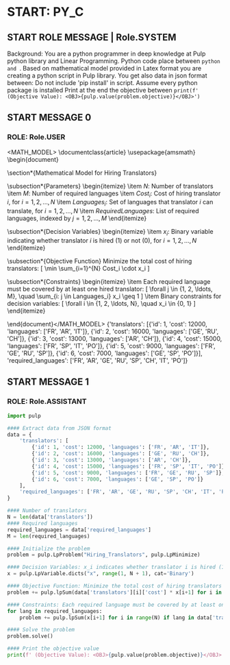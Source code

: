 # START: PY_C 
## START ROLE MESSAGE | Role.SYSTEM 
Background: You are a python programmer in deep knowledge at Pulp python library and Linear Programming. Python code place between ```python and ```. Based on mathematical model provided in Latex format you are creating a python script in Pulp library. You get also data in json format between: <DATA></DATA> Do not include 'pip install' in script. Assume every python package is installed Print at the end the objective between <OBJ></OBJ> `print(f' (Objective Value): <OBJ>{pulp.value(problem.objective)}</OBJ>')` 
## START MESSAGE 0 
### ROLE: Role.USER
<MATH_MODEL>
\documentclass{article}
\usepackage{amsmath}
\begin{document}

\section*{Mathematical Model for Hiring Translators}

\subsection*{Parameters}
\begin{itemize}
    \item $N$: Number of translators
    \item $M$: Number of required languages
    \item $Cost_i$: Cost of hiring translator $i$, for $i = 1, 2, \ldots, N$
    \item $Languages_i$: Set of languages that translator $i$ can translate, for $i = 1, 2, \ldots, N$
    \item $RequiredLanguages$: List of required languages, indexed by $j = 1, 2, \ldots, M$
\end{itemize}

\subsection*{Decision Variables}
\begin{itemize}
    \item $x_i$: Binary variable indicating whether translator $i$ is hired (1) or not (0), for $i = 1, 2, \ldots, N$
\end{itemize}

\subsection*{Objective Function}
Minimize the total cost of hiring translators:
\[
\min \sum_{i=1}^{N} Cost_i \cdot x_i
\]

\subsection*{Constraints}
\begin{itemize}
    \item Each required language must be covered by at least one hired translator:
    \[
    \forall j \in \{1, 2, \ldots, M\}, \quad \sum_{i: j \in Languages_i} x_i \geq 1
    \]
    \item Binary constraints for decision variables:
    \[
    \forall i \in \{1, 2, \ldots, N\}, \quad x_i \in \{0, 1\}
    \]
\end{itemize}

\end{document}</MATH_MODEL>
<DATA>
{'translators': [{'id': 1, 'cost': 12000, 'languages': ['FR', 'AR', 'IT']}, {'id': 2, 'cost': 16000, 'languages': ['GE', 'RU', 'CH']}, {'id': 3, 'cost': 13000, 'languages': ['AR', 'CH']}, {'id': 4, 'cost': 15000, 'languages': ['FR', 'SP', 'IT', 'PO']}, {'id': 5, 'cost': 9000, 'languages': ['FR', 'GE', 'RU', 'SP']}, {'id': 6, 'cost': 7000, 'languages': ['GE', 'SP', 'PO']}], 'required_languages': ['FR', 'AR', 'GE', 'RU', 'SP', 'CH', 'IT', 'PO']}</DATA>


## START MESSAGE 1 
### ROLE: Role.ASSISTANT
```python
import pulp

#### Extract data from JSON format
data = {
    'translators': [
        {'id': 1, 'cost': 12000, 'languages': ['FR', 'AR', 'IT']},
        {'id': 2, 'cost': 16000, 'languages': ['GE', 'RU', 'CH']},
        {'id': 3, 'cost': 13000, 'languages': ['AR', 'CH']},
        {'id': 4, 'cost': 15000, 'languages': ['FR', 'SP', 'IT', 'PO']},
        {'id': 5, 'cost': 9000, 'languages': ['FR', 'GE', 'RU', 'SP']},
        {'id': 6, 'cost': 7000, 'languages': ['GE', 'SP', 'PO']}
    ],
    'required_languages': ['FR', 'AR', 'GE', 'RU', 'SP', 'CH', 'IT', 'PO']
}

#### Number of translators
N = len(data['translators'])
#### Required languages
required_languages = data['required_languages']
M = len(required_languages)

#### Initialize the problem
problem = pulp.LpProblem("Hiring_Translators", pulp.LpMinimize)

#### Decision Variables: x_i indicates whether translator i is hired (1) or not (0)
x = pulp.LpVariable.dicts("x", range(1, N + 1), cat='Binary')

#### Objective Function: Minimize the total cost of hiring translators
problem += pulp.lpSum(data['translators'][i]['cost'] * x[i+1] for i in range(N)), "Total_Cost"

#### Constraints: Each required language must be covered by at least one hired translator
for lang in required_languages:
    problem += pulp.lpSum(x[i+1] for i in range(N) if lang in data['translators'][i]['languages']) >= 1, f"Language_Coverage_{lang}"

#### Solve the problem
problem.solve()

#### Print the objective value
print(f' (Objective Value): <OBJ>{pulp.value(problem.objective)}</OBJ>')
```


